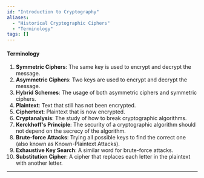 ```yaml
---
id: "Introduction to Cryptography"
aliases:
  - "Historical Cryptographic Ciphers"
  - "Terminology"
tags: []
---
```


#### Terminology
1. **Symmetric Ciphers**: The same key is used to encrypt and decrypt the message.
2. **Asymmetric Ciphers**: Two keys are used to encrypt and decrypt the message.
3. **Hybrid Schemes**: The usage of both asymmetric ciphers and symmetric ciphers.
4. **Plaintext**: Text that still has not been encrypted.
5. **Ciphertext**: Plaintext that is now encrypted.
6. **Cryptanalysis**: The study of how to break cryptographic algorithms.
7. **Kerckhoff's Principle**: The security of a cryptographic algorithm should not depend on the secrecy of the algorithm.
8. **Brute-force Attacks**: Trying all possible keys to find the correct one (also known as Known-Plaintext Attacks).
9. **Exhaustive Key Search**: A similar word for brute-force attacks.
10. **Substitution Cipher**: A cipher that replaces each letter in the plaintext with another letter.
---


